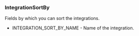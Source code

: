 ### IntegrationSortBy
Fields by which you can sort the integrations.

- INTEGRATION_SORT_BY_NAME - Name of the integration.
